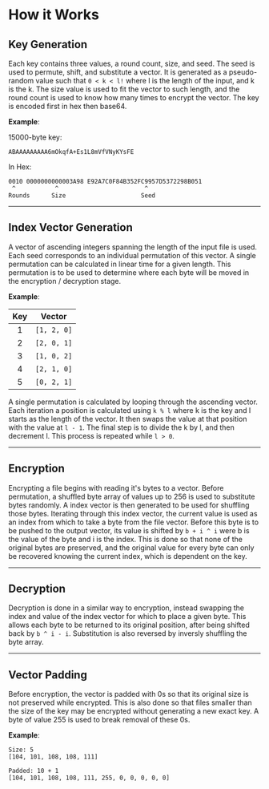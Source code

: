 # How it Works

## **Key Generation**

Each key contains three values, a round count, size, and seed. The seed is used to permute, shift, and substitute a vector. It is generated as a pseudo-random value such that `0 < k < l!` where l is the length of the input, and k is the k. The size value is used to fit the vector to such length, and the round count is used to know how many times to encrypt the vector. The key is encoded first in hex then base64.

**Example**:  

15000-byte key:
```
ABAAAAAAAAA6mOkqfA+Es1L8mVfVNyKYsFE
```
In Hex:
```
0010 0000000000003A98 E92A7C0F84B352FC9957D5372298B051
 ^           ^                        ^
Rounds      Size                     Seed
```

---

## **Index Vector Generation**

A vector of ascending integers spanning the length of the input file is used. Each seed corresponds to an individual permutation of this vector. A single permutation can be calculated in linear time for a given length. This permutation is to be used to determine where each byte will be moved in the encryption / decryption stage.

**Example**:

| Key |    Vector   |
|:---:|-------------|
| 1   | `[1, 2, 0]` |
| 2   | `[2, 0, 1]` |
| 3   | `[1, 0, 2]` |
| 4   | `[2, 1, 0]` |
| 5   | `[0, 2, 1]` |

A single permutation is calculated by looping through the ascending vector. Each iteration a position is calculated using `k % l` where k is the key and l starts as the length of the vector. It then swaps the value at that position with the value at `l - 1`. The final step is to divide the k by l, and then decrement l. This process is repeated while `l > 0`.

--- 

## **Encryption**

Encrypting a file begins with reading it's bytes to a vector. Before permutation, a shuffled byte array of values up to 256 is used to substitute bytes randomly. A index vector is then generated to be used for shuffling those bytes. Iterating through this index vector, the current value is used as an index from which to take a byte from the file vector. Before this byte is to be pushed to the output vector, its value is shifted by `b + i ^ i` were b is the value of the byte and i is the index. This is done so that none of the original bytes are preserved, and the original value for every byte can only be recovered knowing the current index, which is dependent on the key.

---

## **Decryption**

Decryption is done in a similar way to encryption, instead swapping the index and value of the index vector for which to place a given byte. This allows each byte to be returned to its original position, after being shifted back by `b ^ i - i`. Substitution is also reversed by inversly shuffling the byte array.

---

## **Vector Padding**

Before encryption, the vector is padded with 0s so that its original size is not preserved while encrypted. This is also done so that files smaller than the size of the key may be encrypted without generating a new exact key. A byte of value 255 is used to break removal of these 0s.

**Example**:  
```
Size: 5
[104, 101, 108, 108, 111]

Padded: 10 + 1
[104, 101, 108, 108, 111, 255, 0, 0, 0, 0, 0]
```
